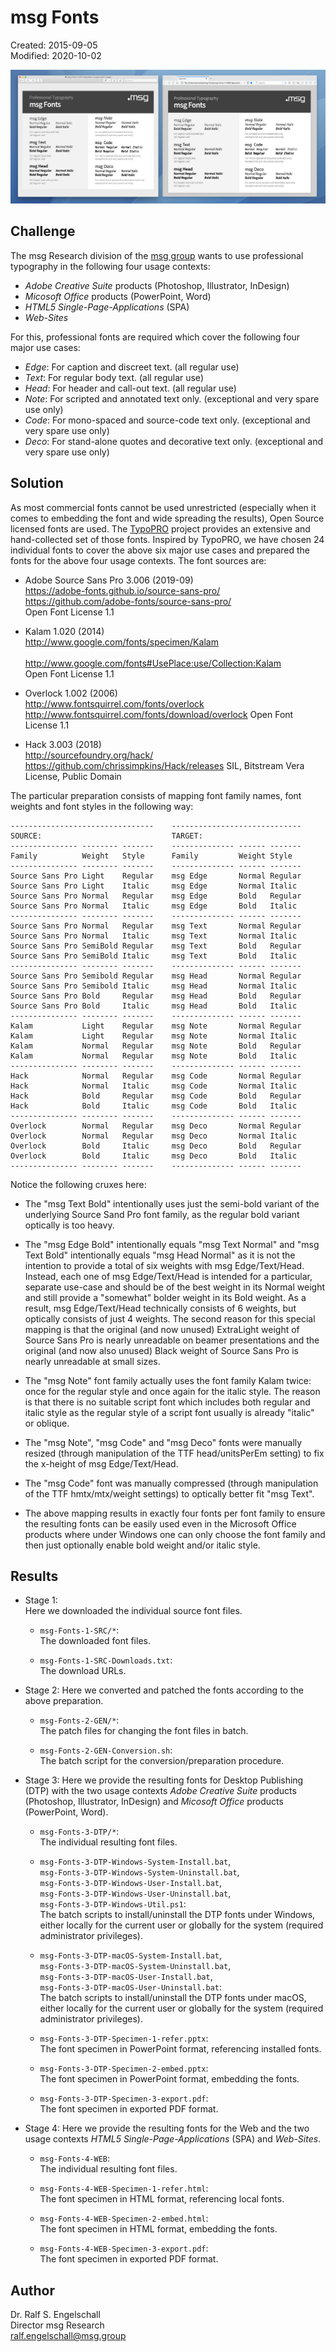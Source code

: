 
msg Fonts
=========

Created: 2015-09-05<br/>
Modified: 2020-10-02

![msg Fonts](preview-small.png)

Challenge
---------

The msg Research division of the [msg group](https://www.msg.group/)
wants to use professional typography in the following four usage
contexts:

- *Adobe Creative Suite* products (Photoshop, Illustrator, InDesign)
- *Micosoft Office* products (PowerPoint, Word)
- *HTML5 Single-Page-Applications* (SPA)
- *Web-Sites*

For this, professional fonts are required which cover the following
four major use cases:

- *Edge*: For caption and discreet text. (all regular use)
- *Text*: For regular body text. (all regular use)
- *Head*: For header and call-out text. (all regular use)
- *Note*: For scripted and annotated text only. (exceptional and very spare use only)
- *Code*: For mono-spaced and source-code text only. (exceptional and very spare use only)
- *Deco*: For stand-alone quotes and decorative text only. (exceptional and very spare use only)

Solution
--------

As most commercial fonts cannot be used unrestricted (especially when
it comes to embedding the font and wide spreading the results), Open
Source licensed fonts are used. The [TypoPRO](http://typopro.org/)
project provides an extensive and hand-collected set of those fonts.
Inspired by TypoPRO, we have chosen 24 individual fonts to cover the
above six major use cases and prepared the fonts for the above four
usage contexts. The font sources are:

- Adobe Source Sans Pro 3.006 (2019-09)<br/>
  https://adobe-fonts.github.io/source-sans-pro/<br/>
  https://github.com/adobe-fonts/source-sans-pro/<br/>
  Open Font License 1.1

- Kalam 1.020 (2014)<br/>
  http://www.google.com/fonts/specimen/Kalam<br/><br/>
  http://www.google.com/fonts#UsePlace:use/Collection:Kalam<br/>
  Open Font License 1.1

- Overlock 1.002 (2006)<br/>
  http://www.fontsquirrel.com/fonts/overlock<br/>
  http://www.fontsquirrel.com/fonts/download/overlock
  Open Font License 1.1

- Hack 3.003 (2018)<br/>
  http://sourcefoundry.org/hack/<br/>
  https://github.com/chrissimpkins/Hack/releases
  SIL, Bitstream Vera License, Public Domain

The particular preparation consists of mapping font family names, font
weights and font styles in the following way:

    --------------------------------    -----------------------------
    SOURCE:                             TARGET:
    --------------- -------- -------    -------------- ------ -------
    Family          Weight   Style      Family         Weight Style
    --------------- -------- -------    -------------- ------ -------
    Source Sans Pro Light    Regular    msg Edge       Normal Regular
    Source Sans Pro Light    Italic     msg Edge       Normal Italic
    Source Sans Pro Normal   Regular    msg Edge       Bold   Regular
    Source Sans Pro Normal   Italic     msg Edge       Bold   Italic
    --------------- -------- -------    -------------- ------ -------
    Source Sans Pro Normal   Regular    msg Text       Normal Regular
    Source Sans Pro Normal   Italic     msg Text       Normal Italic
    Source Sans Pro SemiBold Regular    msg Text       Bold   Regular
    Source Sans Pro SemiBold Italic     msg Text       Bold   Italic
    --------------- -------- -------    -------------- ------ -------
    Source Sans Pro Semibold Regular    msg Head       Normal Regular
    Source Sans Pro Semibold Italic     msg Head       Normal Italic
    Source Sans Pro Bold     Regular    msg Head       Bold   Regular
    Source Sans Pro Bold     Italic     msg Head       Bold   Italic
    --------------- -------- -------    -------------- ------ -------
    Kalam           Light    Regular    msg Note       Normal Regular
    Kalam           Light    Regular    msg Note       Normal Italic
    Kalam           Normal   Regular    msg Note       Bold   Regular
    Kalam           Normal   Regular    msg Note       Bold   Italic
    --------------- -------- -------    -------------- ------ -------
    Hack            Normal   Regular    msg Code       Normal Regular
    Hack            Normal   Italic     msg Code       Normal Italic
    Hack            Bold     Regular    msg Code       Bold   Regular
    Hack            Bold     Italic     msg Code       Bold   Italic
    --------------- -------- -------    -------------- ------ -------
    Overlock        Normal   Regular    msg Deco       Normal Regular
    Overlock        Normal   Regular    msg Deco       Normal Italic
    Overlock        Bold     Italic     msg Deco       Bold   Regular
    Overlock        Bold     Italic     msg Deco       Bold   Italic
    --------------- -------- -------    -------------- ------ -------

Notice the following cruxes here:

- The "msg Text Bold" intentionally uses just the semi-bold variant
  of the underlying Source Sand Pro font family, as the regular
  bold variant optically is too heavy.

- The "msg Edge Bold" intentionally equals "msg Text Normal" and "msg
  Text Bold" intentionally equals "msg Head Normal" as it is not the
  intention to provide a total of six weights with msg Edge/Text/Head.
  Instead, each one of msg Edge/Text/Head is intended for a particular,
  separate use-case and should be of the best weight in its Normal
  weight and still provide a "somewhat" bolder weight in its Bold
  weight. As a result, msg Edge/Text/Head technically consists of
  6 weights, but optically consists of just 4 weights. The second
  reason for this special mapping is that the original (and now unused)
  ExtraLight weight of Source Sans Pro is nearly unreadable on beamer
  presentations and the original (and now also unused) Black weight of
  Source Sans Pro is nearly unreadable at small sizes.

- The "msg Note" font family actually uses the font family Kalam twice:
  once for the regular style and once again for the italic style. The
  reason is that there is no suitable script font which includes both
  regular and italic style as the regular style of a script font usually
  is already "italic" or oblique.

- The "msg Note", "msg Code" and "msg Deco" fonts were manually resized
  (through manipulation of the TTF head/unitsPerEm setting) to fix the
  x-height of msg Edge/Text/Head.

- The "msg Code" font was manually compressed (through manipulation of
  the TTF hmtx/mtx/weight settings) to optically better fit "msg Text".

- The above mapping results in exactly four fonts per font family to ensure
  the resulting fonts can be easily used even in the Microsoft Office
  products where under Windows one can only choose the font family
  and then just optionally enable bold weight and/or italic style.

Results
-------

- Stage 1:<br/>
  Here we downloaded the individual source font files.

    - `msg-Fonts-1-SRC/*`:<br/>
      The downloaded font files.

    - `msg-Fonts-1-SRC-Downloads.txt`:<br/>
      The download URLs.

- Stage 2:
  Here we converted and patched the fonts according to the above preparation.

    - `msg-Fonts-2-GEN/*`:<br/>
      The patch files for changing the font files in batch.

    - `msg-Fonts-2-GEN-Conversion.sh`:<br/>
      The batch script for the conversion/preparation procedure.

- Stage 3:
  Here we provide the resulting fonts for Desktop Publishing (DTP) with
  the two usage contexts *Adobe Creative Suite* products (Photoshop,
  Illustrator, InDesign) and *Micosoft Office* products (PowerPoint,
  Word).

    - `msg-Fonts-3-DTP/*`:<br/>
      The individual resulting font files.

    - `msg-Fonts-3-DTP-Windows-System-Install.bat`,<br/>
      `msg-Fonts-3-DTP-Windows-System-Uninstall.bat`,<br/>
      `msg-Fonts-3-DTP-Windows-User-Install.bat`,<br/>
      `msg-Fonts-3-DTP-Windows-User-Uninstall.bat`,<br/>
      `msg-Fonts-3-DTP-Windows-Util.ps1`:<br/>
      The batch scripts to install/uninstall the DTP fonts under
      Windows, either locally for the current user or globally for the
      system (required administrator privileges).

    - `msg-Fonts-3-DTP-macOS-System-Install.bat`,<br/>
      `msg-Fonts-3-DTP-macOS-System-Uninstall.bat`,<br/>
      `msg-Fonts-3-DTP-macOS-User-Install.bat`,<br/>
      `msg-Fonts-3-DTP-macOS-User-Uninstall.bat`:<br/>
      The batch scripts to install/uninstall the DTP fonts under
      macOS, either locally for the current user or globally for the
      system (required administrator privileges).

    - `msg-Fonts-3-DTP-Specimen-1-refer.pptx`:<br/>
      The font specimen in PowerPoint format, referencing installed fonts.

    - `msg-Fonts-3-DTP-Specimen-2-embed.pptx`:<br/>
      The font specimen in PowerPoint format, embedding the fonts.

    - `msg-Fonts-3-DTP-Specimen-3-export.pdf`:<br/>
      The font specimen in exported PDF format.

- Stage 4:
  Here we provide the resulting fonts for the Web and the
  two usage contexts *HTML5 Single-Page-Applications* (SPA) and *Web-Sites*.

    - `msg-Fonts-4-WEB`:<br/>
      The individual resulting font files.

    - `msg-Fonts-4-WEB-Specimen-1-refer.html`:<br/>
      The font specimen in HTML format, referencing local fonts.

    - `msg-Fonts-4-WEB-Specimen-2-embed.html`:<br/>
      The font specimen in HTML format, embedding the fonts.

    - `msg-Fonts-4-WEB-Specimen-3-export.pdf`:<br/>
      The font specimen in exported PDF format.

Author
------

Dr. Ralf S. Engelschall<br/>
Director msg Research<br/>
ralf.engelschall@msg.group

